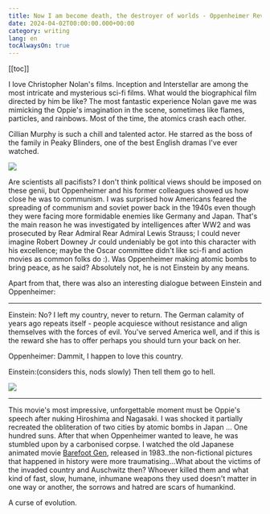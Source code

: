 ```yaml
---
title: Now I am become death, the destroyer of worlds - Oppenheimer Review
date: 2024-04-02T00:00:00.000+00:00
category: writing
lang: en
tocAlwaysOn: true
---
```

[[toc]]

I love Christopher Nolan's films. Inception and Interstellar are among the most intricate and mysterious sci-fi films. What would the biographical film directed by him be like?  The most fantastic experience Nolan gave me was mimicking the Oppie's imagination in the scene, sometimes like flames, particles, and rainbows. Most of the time, the atomics crash each other. 

Cillian Murphy is such a chill and talented actor. He starred as the boss of the family in Peaky Blinders, one of the best English dramas I've ever watched.

![](https://static1.srcdn.com/wordpress/wp-content/uploads/2023/07/oppenheimer-trailer-shot.jpg?q=50&fit=contain&w=767&h=&dpr=1.5)

Are scientists all pacifists? I don't think political views should be imposed on these genii, but Oppenheimer and his former colleagues showed us how close he was to communism. I was surprised how Americans feared the spreading of communism and soviet power back in the 1940s even though they were facing more formidable enemies like Germany and Japan. That's the main reason he was investigated by intelligences after WW2 and was prosecuted by Rear Admiral Rear Admiral Lewis Strauss; I could never imagine Robert Downey Jr could undeniably be got into this character with his excellence; maybe the Oscar committee didn't like sci-fi and action movies as common folks do :).  Was Oppenheimer making atomic bombs to bring peace, as he said? Absolutely not, he is not Einstein by any means. 

Apart from that, there was also an interesting dialogue between Einstein and Oppenheimer: 

---

Einstein: No? I left my country, never to return. The German calamity of years ago repeats itself - people acquiesce without resistance and align themselves with the forces of evil. You've served America well, and if this is the reward she has to offer perhaps you should turn your back on her.

Oppenheimer: Dammit, I happen to love this country.

Einstein:(considers this, nods slowly) Then tell them go to hell.



![](https://hips.hearstapps.com/hmg-prod/images/gf-15120-msg-64bf954d6a581.jpg?crop=0.8887443070917371xw:1xh;center,top&resize=768:*)

--- 

This movie's most impressive, unforgettable moment must be Oppie's speech after nuking Hiroshima and Nagasaki. I was shocked it partially recreated the obliteration of two cities by atomic bombs in Japan ... One hundred suns. After that when Oppenheimer wanted to leave, he was stumbled upon by a carbonised corpse. I watched the old Japanese animated movie [Barefoot Gen](https://www.imdb.com/title/tt0085218/), released in 1983..the non-fictional pictures that happened in history were more traumatising...What about the victims of the invaded country and Auschwitz then? Whoever killed them and what kind of fast, slow, humane, inhumane weapons they used doesn't matter in one way or another, the sorrows and hatred are scars of humankind. 





A curse of evolution. 







